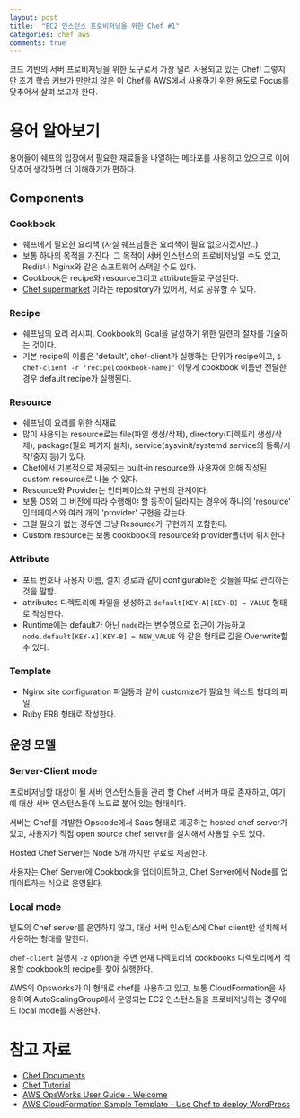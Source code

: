 ```yaml
---
layout: post
title:  "EC2 인스턴스 프로비저닝을 위한 Chef #1"
categories: chef aws
comments: true
---
```


코드 기반의 서버 프로비저닝을 위한 도구로서 가장 널리 사용되고 있는 Chef! 그렇지만 초기 학습 커브가 만만치 않은 이 Chef를 AWS에서 사용하기 위한 용도로 Focus를 맞추어서 살펴 보고자 한다.

# 용어 알아보기

용어들이 쉐프의 입장에서 필요한 재료들을 나열하는 메타포를 사용하고 있으므로 이에 맞추어 생각하면 더 이해하기가 편하다.

## Components

### Cookbook

- 쉐프에게 필요한 요리책 (사실 쉐프님들은 요리책이 필요 없으시겠지만..)
- 보통 하나의 목적을 가진다. 그 목적이 서버 인스턴스의 프로비저닝일 수도 있고, Redis나 Nginx와 같은 소프트웨어 스택일 수도 있다.
- Cookbook은 recipe와 resource그리고 attribute들로 구성된다.
- [Chef supermarket](https://supermarket.chef.io) 이라는 repository가 있어서, 서로 공유할 수 있다.

### Recipe

- 쉐프님의 요리 레시피. Cookbook의 Goal을 달성하기 위한 일련의 절차를 기술하는 것이다.
- 기본 recipe의 이름은 'default', chef-client가 실행하는 단위가 recipe이고, `$ chef-client -r 'recipe[cookbook-name]'` 이렇게 cookbook 이름만 전달한 경우 default recipe가 실행된다.

### Resource

- 쉐프님이 요리를 위한 식재료
- 많이 사용되는 resource로는 file(파일 생성/삭제), directory(디렉토리 생성/삭제), package(필요 패키지 설치), service(sysvinit/systemd service의 등록/시작/중지 등)가 있다.
- Chef에서 기본적으로 제공되는 built-in resource와 사용자에 의해 작성된 custom resource로 나눌 수 있다.
- Resource와 Provider는 인터페이스와 구현의 관계이다.
- 보통 OS와 그 버전에 따라 수행해야 할 동작이 달라지는 경우에 하나의 'resource' 인터페이스와 여러 개의 'provider' 구현을 갖는다.
- 그럴 필요가 없는 경우엔 그냥 Resource가 구현까지 포함한다.
- Custom resource는 보통 cookbook의 resource와 provider폴더에 위치한다

### Attribute

- 포트 번호나 사용자 이름, 설치 경로과 같이 configurable한 것들을 따로 관리하는 것을 말함.
- attributes 디렉토리에 파일을 생성하고 `default[KEY-A][KEY-B] = VALUE` 형태로 작성한다.
- Runtime에는 default가 아닌 `node`라는 변수명으로 접근이 가능하고 `node.default[KEY-A][KEY-B] = NEW_VALUE` 와 같은 형태로 값을 Overwrite할 수 있다.

### Template
- Nginx site configuration 파일등과 같이 customize가 필요한 텍스트 형태의 파일.
- Ruby ERB 형태로 작성한다.

## 운영 모델

### Server-Client mode

프로비저닝할 대상이 될 서버 인스턴스들을 관리 할 Chef 서버가 따로 존재하고, 여기에 대상 서버 인스턴스들이 노드로 붙어 있는 형태이다.

서버는 Chef를 개발한 Opscode에서 Saas 형태로 제공하는 hosted chef server가 있고, 사용자가 직접 open source chef server를 설치해서 사용할 수도 있다.

Hosted Chef Server는 Node 5개 까지만 무료로 제공한다.

사용자는 Chef Server에 Cookbook을 업데이트하고, Chef Server에서 Node를 업데이트하는 식으로 운영된다.

### Local mode

별도의 Chef server를 운영하지 않고, 대상 서버 인스턴스에 Chef client만 설치해서 사용하는 형태를 말한다.

`chef-client` 실행시 `-z` option을 주면 현재 디렉토리의 cookbooks 디렉토리에서 적용할 cookbook의 recipe를 찾아 실행한다.

AWS의 Opsworks가 이 형태로 chef를 사용하고 있고, 보통 CloudFormation을 사용하여 AutoScalingGroup에서 운영되는 EC2 인스턴스들을 프로비저닝하는 경우에도 local mode를 사용한다.

# 참고 자료

- [Chef Documents](http://docs.chef.io)
- [Chef Tutorial](https://learn.chef.io/tutorials/)
- [AWS OpsWorks User Guide - Welcome](http://docs.aws.amazon.com/opsworks/latest/userguide/welcome.html)
- [AWS CloudFormation Sample Template - Use Chef to deploy WordPress](https://s3-ap-northeast-2.amazonaws.com/cloudformation-templates-ap-northeast-2/WordPress_Chef.template)

